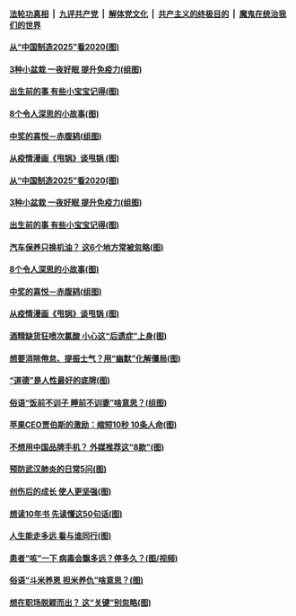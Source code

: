 

####  [法轮功真相](../../../../basic/blob/master/README.md?t=04271301) &nbsp;|&nbsp; [九评共产党](../../../../9ping.md/blob/master/README.md?t=04271301) &nbsp;|&nbsp; [解体党文化](../../../../jtdwh.md/blob/master/README.md?t=04271301)  &nbsp;|&nbsp; [共产主义的终极目的](../../../../gczydzjmd.md/blob/master/README.md?t=04271301) &nbsp;|&nbsp; [魔鬼在统治我们的世界](../../../../mgztzwmdsj.md/blob/master/README.md?t=04271301) 

#### [从“中国制造2025”看2020(图)](../pages/p8/931158.md?t=04271301) 

#### [3种小盆栽 一夜好眠 提升免疫力(组图)](../pages/p8/931078.md?t=04271301) 

#### [出生前的事 有些小宝宝记得(图)](../pages/p8/931069.md?t=04271301) 

#### [8个令人深思的小故事(图)](../pages/p8/930845.md?t=04271301) 

#### [中奖的喜悦－赤腹鸫(组图)](../pages/p8/931070.md?t=04271301) 

#### [从疫情漫画《甩锅》谈甩锅 (图)](../pages/p8/930159.md?t=04271301) 

#### [从“中国制造2025”看2020(图)](../pages/p8/931158.md?t=04271301) 

#### [3种小盆栽 一夜好眠 提升免疫力(组图)](../pages/p8/931078.md?t=04271301) 

#### [出生前的事 有些小宝宝记得(图)](../pages/p8/931069.md?t=04271301) 

#### [汽车保养只换机油？ 这6个地方常被忽略(图)](../pages/p8/931062.md?t=04271301) 

#### [8个令人深思的小故事(图)](../pages/p8/930845.md?t=04271301) 

#### [中奖的喜悦－赤腹鸫(组图)](../pages/p8/931070.md?t=04271301) 

#### [从疫情漫画《甩锅》谈甩锅 (图)](../pages/p8/930159.md?t=04271301) 

#### [酒精缺货狂喷次氯酸 小心这“后遗症”上身(图)](../pages/p8/931023.md?t=04271301) 

#### [想要消除倦怠、提振士气？用“幽默”化解僵局(图)](../pages/p8/930795.md?t=04271301) 

#### [“道德”是人性最好的底牌(图)](../pages/p8/930607.md?t=04271301) 

#### [俗语“饭前不训子 睡前不训妻”啥意思？(组图)](../pages/p8/930774.md?t=04271301) 

#### [苹果CEO贾伯斯的激励：缩短10秒 10条人命(图)](../pages/p8/930596.md?t=04271301) 

#### [不想用中国品牌手机？ 外媒推荐这“8款”(图)](../pages/p8/930914.md?t=04271301) 

#### [预防武汉肺炎的日常5问(图)](../pages/p8/930906.md?t=04271301) 

#### [创伤后的成长 使人更坚强(图)](../pages/p8/930873.md?t=04271301) 

#### [想读10年书 先读懂这50句话(图)](../pages/p8/930778.md?t=04271301) 

#### [人生能走多远 看与谁同行(图)](../pages/p8/930588.md?t=04271301) 

#### [患者“咳”一下 病毒会飘多远？停多久？(图/视频)](../pages/p8/930782.md?t=04271301) 

#### [俗语“斗米养恩 担米养仇”啥意思？(图)](../pages/p8/930770.md?t=04271301) 

#### [想在职场脱颖而出？ 这“关键”别忽略(图)](../pages/p8/930723.md?t=04271301) 

